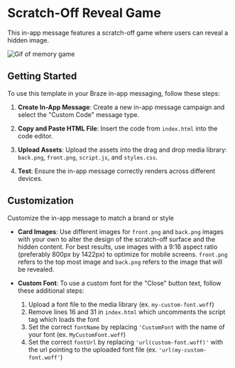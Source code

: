 
# Scratch-Off Reveal Game

This in-app message features a scratch-off game where users can reveal a hidden image.


![Gif of memory game](scratch.gif)


## Getting Started  

To use this template in your Braze in-app messaging, follow these steps:
  

1.  **Create In-App Message**: Create a new in-app message campaign and select the "Custom Code" message type.

2.  **Copy and Paste HTML File**: Insert the code from `index.html` into the code editor.

3.  **Upload Assets**: Upload the assets into the drag and drop media library: `back.png`, `front.png`, `script.js`, and `styles.css`.

5.  **Test**: Ensure the in-app message correctly renders across different devices.

## Customization

Customize the in-app message to match a brand or style 
 
-  **Card Images**: Use different images for `front.png` and `back.png` images with your own to alter the design of the scratch-off surface and the hidden content. For best results, use images with a 9:16 aspect ratio (preferably 800px by 1422px) to optimize for mobile screens. `front.png` refers to the top most image and `back.png` refers to the image that will be revealed.

-  **Custom Font**: To use a custom font for the "Close" button text, follow these additional steps:
    1. Upload a font file to the media library (ex. `my-custom-font.woff`)
    2. Remove lines 16 and 31 in `index.html` which uncomments the script tag which loads the font
    3. Set the correct `fontName` by replacing `'CustomFont` with the name of your font (ex. `MyCustomFont.woff`)
    4. Set the correct `fontUrl` by replacing `'url(custom-font.woff)'` with the url pointing to the uploaded font file (ex. `'url(my-custom-font.woff'`)